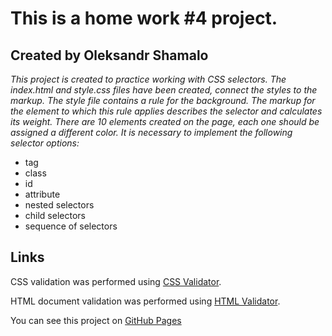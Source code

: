 # This is a home work #4 project.
## Created by Oleksandr Shamalo
*This project is created to practice working with CSS selectors.*
*The index.html and style.css files have been created, connect the styles to the markup.*
*The style file contains a rule for the background.*
*The markup for the element to which this rule applies describes the selector and calculates its weight.*
*There are 10 elements created on the page, each one should be assigned a different color. It is necessary to* *implement the following selector options:*
* tag
* class
* id
* attribute
* nested selectors
* child selectors
* sequence of selectors

## Links

CSS validation was performed using [CSS Validator](https://jigsaw.w3.org/css-validator/#validate_by_upload).

HTML document validation was performed using [HTML Validator](https://validator.w3.org/#validate_by_upload).

You can see this project on [GitHub Pages](https://github.com/Ashamalo/MyHW-5/invitations)
